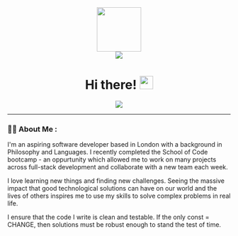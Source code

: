 <div id="header" align="center">
  <img src="https://github.com/Chazzy11/Chazzy11/assets/132924201/4f446dd9-baf6-4a3a-b04d-b77f9a1c8626" width="100"/>
</div>
<div id="socials" align="center">
<a href="https://www.linkedin.com/in/charlotte-rogers-323766289/">
  <img src="https://img.shields.io/badge/LinkedIn-blue?logo=linkedin&logoColor=white&style=for-the-badge"/>
</a>
</div>
<div id="counter" align="center">
<img src="https://komarev.com/ghpvc/?username=Chazzy11&style=flat-square&color=blue" alt=""/>
</div>
<h1 align="center">
  Hi there!
  <img src="https://media.giphy.com/media/hvRJCLFzcasrR4ia7z/giphy.gif" width="30px"/>
</h1>
<div align="center">
<img src="https://github.com/Chazzy11/Chazzy11/assets/132924201/a9a8bc4e-287d-4b1d-aa82-af5bc7514135">
</div>

---

### :woman_technologist: About Me :

I'm an aspiring software developer based in London with a background in Philosophy and Languages. I recently completed the School of Code bootcamp - an oppurtunity which allowed me to work on many projects across full-stack development and collaborate with a new team each week. 

I love learning new things and finding new challenges. Seeing the massive impact that good technological solutions can have on our world and the lives of others inspires me to use my skills to solve complex problems in real life. 

I ensure that the code I write is clean and testable. If the only const = CHANGE, then solutions must be robust enough to stand the test of time. 



<!---
Chazzy11/Chazzy11 is a ✨ special ✨ repository because its `README.md` (this file) appears on your GitHub profile.
You can click the Preview link to take a look at your changes.
--->

